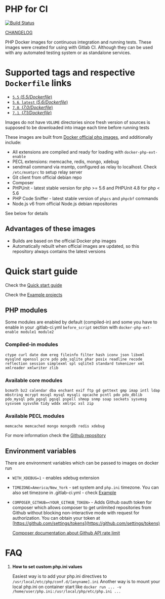 # PHP for CI

[![Build Status](https://travis-ci.org/TetraWeb/docker.svg?branch=master)](https://travis-ci.org/TetraWeb/docker)

[CHANGELOG](https://github.com/TetraWeb/docker/blob/master/CHANGELOG.md)

PHP Docker images for continuous integration and running tests. These images were created for using with Gitlab CI.
Although they can be used with any automated testing system or as standalone services.

# Supported tags and respective `Dockerfile` links

-	[`5.5` (*5.5/Dockerfile*)](https://github.com/TetraWeb/docker/blob/master/php/5.5/Dockerfile)
-	[`5.6`, `latest` (*5.6/Dockerfile*)](https://github.com/TetraWeb/docker/blob/master/php/Dockerfile)
-	[`7.0`, (*7.0/Dockerfile*)](https://github.com/TetraWeb/docker/blob/master/php/7.0/Dockerfile)
-	[`7.1`, (*7.1/Dockerfile*)](https://github.com/TetraWeb/docker/blob/master/php/7.1/Dockerfile)


Images do not have `VOLUME` directories since fresh version of sources is supposed to be downloaded into image each time before running tests

These images are built from [Docker official php images](https://registry.hub.docker.com/_/php/), and additionally include:

 - All extensions are compiled and ready for loading with `docker-php-ext-enable`
 - PECL extensions: memcache, redis, mongo, xdebug
 - sendmail command via msmtp, configured as relay to localhost. Check `/etc/msmtprc` to setup relay server
 - Git client from official debian repo
 - Composer
 - PHPUnit - latest stable version for php >= 5.6 and PHPUnit 4.8 for php < 5.6
 - PHP Code Sniffer - latest stable version of `phpcs` and `phpcbf` commands
 - Node.js v6 from official Node.js debian repositories

See below for details

## Advantages of these images

 - Builds are based on the official Docker php images
 - Automatically rebuilt when official images are updated, so this repository always contains the latest versions

# Quick start guide

Check the [Quick start guide](https://github.com/TetraWeb/docker/blob/master/README.md#quick-start)

Check the [Example projects](https://github.com/TetraWeb/docker/tree/master/examples)

## PHP modules
Some modules are enabled by default (compiled-in) and some you have to enable in your .gitlab-ci.yml `before_script` section with `docker-php-ext-enable module1 module2`

### Compiled-in modules
```
ctype curl date dom ereg fileinfo filter hash iconv json libxml mysqlnd openssl pcre pdo pdo_sqlite phar posix readline recode reflection session simplexml spl sqlite3 standard tokenizer xml xmlreader xmlwriter zlib
```

### Available core modules
```
bcmath bz2 calendar dba enchant exif ftp gd gettext gmp imap intl ldap mbstring mcrypt mssql mysql mysqli opcache pcntl pdo pdo_dblib pdo_mysql pdo_pgsql pgsql pspell shmop snmp soap sockets sysvmsg sysvsem sysvshm tidy wddx xmlrpc xsl zip
```

### Available PECL modules
```
memcache memcached mongo mongodb redis xdebug
```

For more information check the [Github repository](https://github.com/TetraWeb/docker/)

## Environment variables

There are environment variables which can be passed to images on docker run

 - `WITH_XDEBUG=1` - enables xdebug extension
 - `TIMEZONE=America/New_York` - set system and `php.ini` timezone. You can also set timezone in .gitlab-ci.yml - check [Example](https://github.com/TetraWeb/docker/blob/master/examples/purephp/.gitlab-ci.yml)
 - `COMPOSER_GITHUB=<YOUR_GITHUB_TOKEN>` - Adds Github oauth token for composer which allows composer to get unlimited repositories from Github without blocking non-interactive mode with request for authorization. You can obtain your token at [https://github.com/settings/tokens](https://github.com/settings/tokens)

    [Composer documentation about Github API rate limit](https://getcomposer.org/doc/articles/troubleshooting.md#api-rate-limit-and-oauth-tokens)

# FAQ

1. **How to set custom php.ini values**

   Easiest way is to add your php.ini directives to `/usr/local/etc/php/conf.d/[anyname].ini`
   Another way is to mount your local php.ini on container start like `docker run ... -v /home/user/php.ini:/usr/local/php/etc/php.ini ...`
